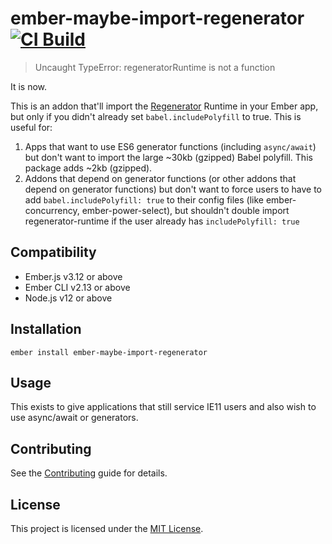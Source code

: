 # ember-maybe-import-regenerator [![CI Build](https://github.com/machty/ember-maybe-import-regenerator/actions/workflows/ci-build.yml/badge.svg)](https://github.com/machty/ember-maybe-import-regenerator/actions/workflows/ci-build.yml)

> Uncaught TypeError: regeneratorRuntime is not a function

It is now.

This is an addon that'll import the
[Regenerator](https://github.com/facebook/regenerator)
Runtime in your Ember app, but only if you didn't already set
`babel.includePolyfill` to true. This is useful for:

1. Apps that want to use ES6 generator functions (including `async/await`) but don't want to
   import the large ~30kb (gzipped) Babel polyfill. This package adds ~2kb (gzipped).
2. Addons that depend on generator functions (or other addons
   that depend on generator functions) but don't want to
   force users to have to add `babel.includePolyfill: true` to
   their config files (like ember-concurrency, ember-power-select), but
   shouldn't double import regenerator-runtime if the user already
   has `includePolyfill: true`


Compatibility
------------------------------------------------------------------------------

* Ember.js v3.12 or above
* Ember CLI v2.13 or above
* Node.js v12 or above


Installation
------------------------------------------------------------------------------

```
ember install ember-maybe-import-regenerator
```


Usage
------------------------------------------------------------------------------

This exists to give applications that still service IE11 users and also wish to use async/await or generators.

Contributing
------------------------------------------------------------------------------

See the [Contributing](CONTRIBUTING.md) guide for details.


License
------------------------------------------------------------------------------

This project is licensed under the [MIT License](LICENSE.md).
